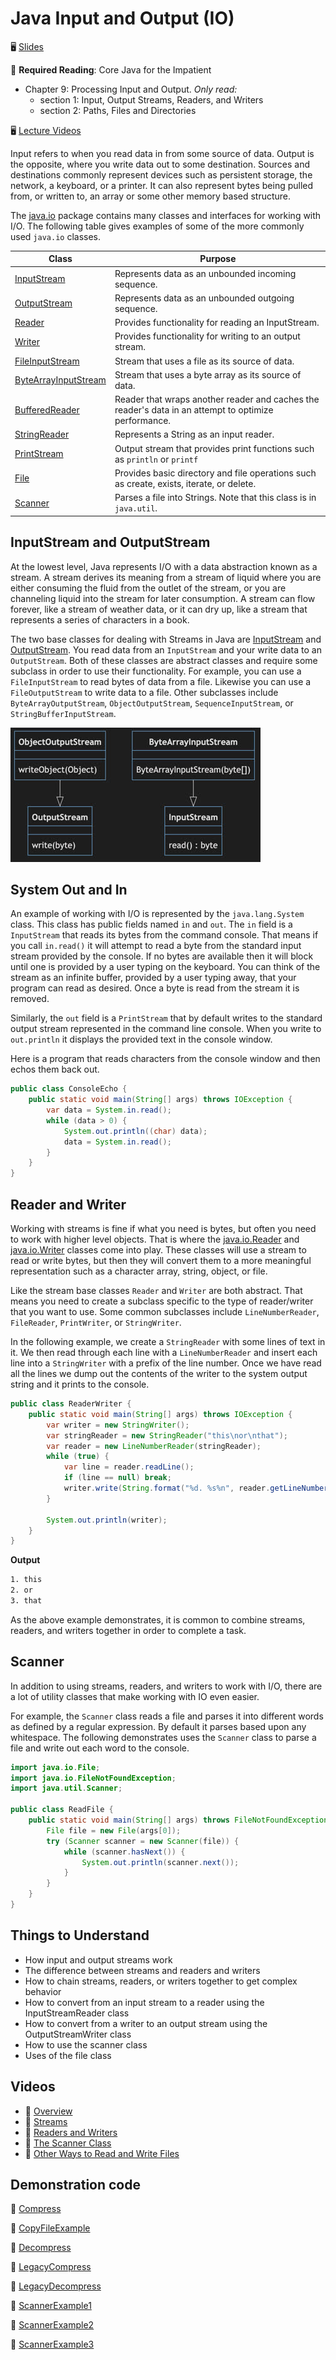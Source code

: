 # Java Input and Output (IO)

🖥️ [Slides](https://docs.google.com/presentation/d/1V_tMHZGJMwlB2it1C-KY-AtSMeXGSOUD/edit?usp=sharing&ouid=114081115660452804792&rtpof=true&sd=true)

📖 **Required Reading**: Core Java for the Impatient

- Chapter 9: Processing Input and Output. _Only read:_
  - section 1: Input, Output Streams, Readers, and Writers
  - section 2: Paths, Files and Directories

🖥️ [Lecture Videos](#videos)

Input refers to when you read data in from some source of data. Output is the opposite, where you write data out to some destination. Sources and destinations commonly represent devices such as persistent storage, the network, a keyboard, or a printer. It can also represent bytes being pulled from, or written to, an array or some other memory based structure.

The [java.io](https://docs.oracle.com/javase/20/docs/api/java/io/package-summary.html) package contains many classes and interfaces for working with I/O. The following table gives examples of some of the more commonly used `java.io` classes.

| Class                                                                                                | Purpose                                                                                              |
| ---------------------------------------------------------------------------------------------------- | ---------------------------------------------------------------------------------------------------- |
| [InputStream](https://docs.oracle.com/javase/20/docs/api/java/io/InputStream.html)                   | Represents data as an unbounded incoming sequence.                                                   |
| [OutputStream](https://docs.oracle.com/javase/20/docs/api/java/io/OutputStream.html)                 | Represents data as an unbounded outgoing sequence.                                                   |
| [Reader](https://docs.oracle.com/javase/20/docs/api/java/io/Reader.html)                             | Provides functionality for reading an InputStream.                                                   |
| [Writer](https://docs.oracle.com/javase/20/docs/api/java/io/Writer.html)                             | Provides functionality for writing to an output stream.                                              |
| [FileInputStream](https://docs.oracle.com/javase/20/docs/api/java/io/FileInputStream.html)           | Stream that uses a file as its source of data.                                                       |
| [ByteArrayInputStream](https://docs.oracle.com/javase/20/docs/api/java/io/ByteArrayInputStream.html) | Stream that uses a byte array as its source of data.                                                 |
| [BufferedReader](https://docs.oracle.com/javase/20/docs/api/java/io/BufferedReader.html)             | Reader that wraps another reader and caches the reader's data in an attempt to optimize performance. |
| [StringReader](https://docs.oracle.com/javase/20/docs/api/java/io/StringReader.html)                 | Represents a String as an input reader.                                                              |
| [PrintStream](https://docs.oracle.com/en/java/javase/20/docs/api/java.base/java/io/PrintStream.html) | Output stream that provides print functions such as `println` or `printf`                            |
| [File](https://docs.oracle.com/javase/20/docs/api/java/io/File.html)                                 | Provides basic directory and file operations such as create, exists, iterate, or delete.             |
| [Scanner](https://docs.oracle.com/javase/8/docs/api/java/util/Scanner.html)                                                                                          | Parses a file into Strings. Note that this class is in `java.util`.                                  |

## InputStream and OutputStream

At the lowest level, Java represents I/O with a data abstraction known as a stream. A stream derives its meaning from a stream of liquid where you are either consuming the fluid from the outlet of the stream, or you are channeling liquid into the stream for later consumption. A stream can flow forever, like a stream of weather data, or it can dry up, like a stream that represents a series of characters in a book.

The two base classes for dealing with Streams in Java are [InputStream](https://docs.oracle.com/javase/20/docs/api/java/io/InputStream.html) and [OutputStream](https://docs.oracle.com/javase/20/docs/api/java/io/OutputStream.html). You read data from an `InputStream` and your write data to an `OutputStream`. Both of these classes are abstract classes and require some subclass in order to use their functionality. For example, you can use a `FileInputStream` to read bytes of data from a file. Likewise you can use a `FileOutputStream` to write data to a file. Other subclasses include `ByteArrayOutputStream`, `ObjectOutputStream`, `SequenceInputStream`, or `StringBufferInputStream`.

![Input Output Classes](InputOutputClasses.jpg)

## System Out and In

An example of working with I/O is represented by the `java.lang.System` class. This class has public fields named `in` and `out`. The `in` field is a `InputStream` that reads its bytes from the command console. That means if you call `in.read()` it will attempt to read a byte from the standard input stream provided by the console. If no bytes are available then it will block until one is provided by a user typing on the keyboard. You can think of the stream as an infinite buffer, provided by a user typing away, that your program can read as desired. Once a byte is read from the stream it is removed.

Similarly, the `out` field is a `PrintStream` that by default writes to the standard output stream represented in the command line console. When you write to `out.println` it displays the provided text in the console window.

Here is a program that reads characters from the console window and then echos them back out.

```java
public class ConsoleEcho {
    public static void main(String[] args) throws IOException {
        var data = System.in.read();
        while (data > 0) {
            System.out.println((char) data);
            data = System.in.read();
        }
    }
}
```

## Reader and Writer

Working with streams is fine if what you need is bytes, but often you need to work with higher level objects. That is where the [java.io.Reader](https://docs.oracle.com/javase/8/docs/api/java/io/Reader.html) and [java.io.Writer](https://docs.oracle.com/javase/8/docs/api/java/io/Writer.html) classes come into play. These classes will use a stream to read or write bytes, but then they will convert them to a more meaningful representation such as a character array, string, object, or file.

Like the stream base classes `Reader` and `Writer` are both abstract. That means you need to create a subclass specific to the type of reader/writer that you want to use. Some common subclasses include `LineNumberReader`, `FileReader`, `PrintWriter`, or `StringWriter`.

In the following example, we create a `StringReader` with some lines of text in it. We then read through each line with a `LineNumberReader` and insert each line into a `StringWriter` with a prefix of the line number. Once we have read all the lines we dump out the contents of the writer to the system output string and it prints to the console.

```java
public class ReaderWriter {
    public static void main(String[] args) throws IOException {
        var writer = new StringWriter();
        var stringReader = new StringReader("this\nor\nthat");
        var reader = new LineNumberReader(stringReader);
        while (true) {
            var line = reader.readLine();
            if (line == null) break;
            writer.write(String.format("%d. %s%n", reader.getLineNumber(), line));
        }

        System.out.println(writer);
    }
}
```

**Output**

```txt
1. this
2. or
3. that
```

As the above example demonstrates, it is common to combine streams, readers, and writers together in order to complete a task.

## Scanner

In addition to using streams, readers, and writers to work with I/O, there are a lot of utility classes that make working with IO even easier.

For example, the `Scanner` class reads a file and parses it into different words as defined by a regular expression. By default it parses based upon any whitespace. The following demonstrates uses the `Scanner` class to parse a file and write out each word to the console.

```java
import java.io.File;
import java.io.FileNotFoundException;
import java.util.Scanner;

public class ReadFile {
    public static void main(String[] args) throws FileNotFoundException {
        File file = new File(args[0]);
        try (Scanner scanner = new Scanner(file)) {
            while (scanner.hasNext()) {
                System.out.println(scanner.next());
            }
        }
    }
}
```

## Things to Understand

- How input and output streams work
- The difference between streams and readers and writers
- How to chain streams, readers, or writers together to get complex behavior
- How to convert from an input stream to a reader using the InputStreamReader class
- How to convert from a writer to an output stream using the OutputStreamWriter class
- How to use the scanner class
- Uses of the file class

## <a name="videos"></a>Videos

- 🎥 [Overview](https://byu.hosted.panopto.com/Panopto/Pages/Viewer.aspx?id=9c064639-8e05-4d4c-b458-ad64014cbb24&start=0)
- 🎥 [Streams](https://byu.hosted.panopto.com/Panopto/Pages/Viewer.aspx?id=8db201b9-9a04-4cbf-8a99-ad64014ddd56&start=0)
- 🎥 [Readers and Writers](https://byu.hosted.panopto.com/Panopto/Pages/Viewer.aspx?id=66d67329-cc52-4533-a2b4-ad64015237cf&start=0)
- 🎥 [The Scanner Class](https://byu.hosted.panopto.com/Panopto/Pages/Viewer.aspx?id=7dcd4a30-0b07-4e6a-9341-ad640153f4b8&start=0)
- 🎥 [Other Ways to Read and Write Files](https://byu.hosted.panopto.com/Panopto/Pages/Viewer.aspx?id=ef902529-f41c-402d-be3d-ad640156133a&start=0)

## Demonstration code

📁 [Compress](example-code/Compress.java)

📁 [CopyFileExample](example-code/CopyFileExample.java)

📁 [Decompress](example-code/Decompress.java)

📁 [LegacyCompress](example-code/LegacyCompress.java)

📁 [LegacyDecompress](example-code/LegacyDecompress.java)

📁 [ScannerExample1](example-code/ScannerExample1.java)

📁 [ScannerExample2](example-code/ScannerExample2.java)

📁 [ScannerExample3](example-code/ScannerExample3.java)
